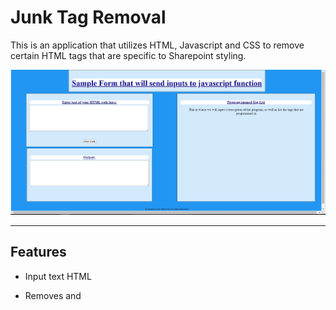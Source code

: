 Junk Tag Removal
============

This is an application that utilizes HTML, Javascript and CSS to remove certain HTML tags that are specific to Sharepoint styling.

![DefaultScreen](DefaultScreen.jpg)

---

## Features
- Input text HTML
- Removes <span> and <script> tags
- Removes style= and class= attributes
- Removes comments
- Returns new version of text HTML without the above elements
- Simple interface
  
  ---
  
## Setup
Download the JunkTagRemoval.html and myStyle.css files.  As of right now, the application is only being run locally through Notepad.  Right-click on the JunkTagRemoval.html file and Open With NotePad.  This will allow you to view the code for the application.  To run the application, Open With Google Chrome instead of with NotePad.

---

## Usage
Feel free to test out the application with as many different texts as you want!  Paste the text HTML from which you would like to remove junk tags in the top left box.  After clicking the "Clean Code" button, the bottom left box will now contain an updated version of your input without certain tags.

